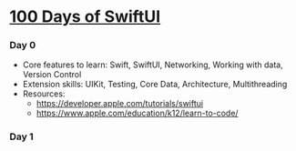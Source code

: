 # [100 Days of SwiftUI](https://www.hackingwithswift.com/100/swiftui)

### Day 0
* Core features to learn: Swift, SwiftUI, Networking, Working with data, Version Control
* Extension skills: UIKit, Testing, Core Data, Architecture, Multithreading
* Resources:
    * https://developer.apple.com/tutorials/swiftui
    * https://www.apple.com/education/k12/learn-to-code/  

### Day 1